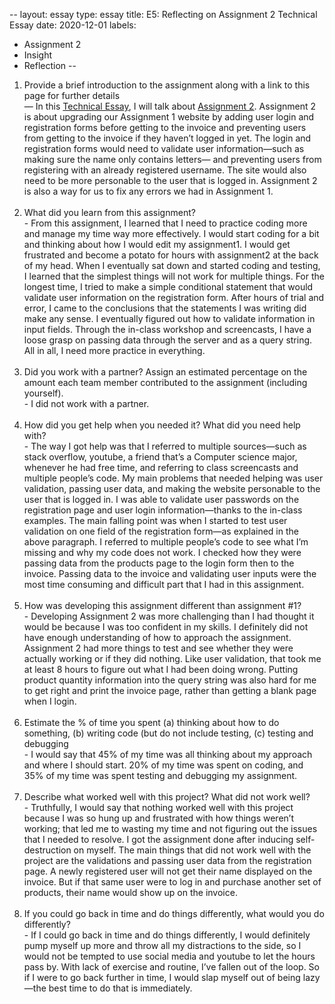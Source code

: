 --
layout: essay
type: essay
title: E5: Reflecting on Assignment 2 Technical Essay
date: 2020-12-01
labels:
  - Assignment 2
  - Insight
  - Reflection
--

1. Provide a brief introduction to the assignment along with a link to this page for further details <br>
        — In this <a href="https://dport96.github.io/ITM352/morea/150.Assignment2/experience-Assignment2_retrospective.html">Technical Essay</a>, I will talk about <a href="https://dport96.github.io/ITM352/morea/150.Assignment2/experience-Assignment2.html">Assignment 2</a>. Assignment 2 is about upgrading our Assignment 1 website by adding user login and registration forms before getting to the invoice and preventing users from getting to the invoice if they haven’t logged in yet. The login and registration forms would need to validate user information—such as making sure the name only contains letters— and preventing users from registering with an already registered username. The site would also need to be more personable to the user that is logged in. Assignment 2 is also a way for us to fix any errors we had in Assignment 1. <br><br>
2. What did you learn from this assignment? <br>
        - From this assignment, I learned that I need to practice coding more and manage my time way more effectively. I would start coding for a bit and thinking about how I would edit my assignment1. I would get frustrated and become a potato for hours with assignment2 at the back of my head. When I eventually sat down and started coding and testing, I learned that the simplest things will not work for multiple things. For the longest time, I tried to make a simple conditional statement that would validate user information on the registration form. After hours of trial and error, I came to the conclusions that the statements I was writing did make any sense. I eventually figured out how to validate information in input fields. Through the in-class workshop and screencasts, I have a loose grasp on passing data through the server and as a query string. All in all, I need more practice in everything. <br><br>
3. Did you work with a partner? Assign an estimated percentage on the amount each team member contributed to the assignment (including yourself). <br>
        - I did not work with a partner. <br><br>
4. How did you get help when you needed it? What did you need help with? <br>
       - The way I got help was that I referred to multiple sources—such as stack overflow, youtube, a friend that’s a Computer science major, whenever he had free time, and referring to class screencasts and multiple people’s code. My main problems that needed helping was user validation, passing user data, and making the website personable to the user that is logged in. I was able to validate user passwords on the registration page and user login information—thanks to the in-class examples. The main falling point was when I started to test user validation on one field of the registration form—as explained in the above paragraph. I referred to multiple people’s code to see what I’m missing and why my code does not work. I checked how they were passing data from the products page to the login form then to the invoice. Passing data to the invoice and validating user inputs were the most time consuming and difficult part that I had in this assignment. <br><br>
5. How was developing this assignment different than assignment #1? <br>
       - Developing Assignment 2 was more challenging than I had thought it would be because I was too confident in my skills. I definitely did not have enough understanding of how to approach the assignment. Assignment 2 had more things to test and see whether they were actually working or if they did nothing. Like user validation, that took me at least 8 hours to figure out what I had been doing wrong. Putting product quantity information into the query string was also hard for me to get right and print the invoice page, rather than getting a blank page when I login. <br><br>
6. Estimate the % of time you spent (a) thinking about how to do something, (b) writing code (but do not include testing, (c) testing and debugging <br>
        - I would say that 45% of my time was all thinking about my approach and where I should start. 20% of my time was spent on coding, and 35% of my time was spent testing and debugging my assignment. <br><br>
7. Describe what worked well with this project? What did not work well? <br>
        - Truthfully, I would say that nothing worked well with this project because I was so hung up and frustrated with how things weren’t working; that led me to wasting my time and not figuring out the issues that I needed to resolve. I got the assignment done after inducing self-destruction on myself. The main things that did not work well with the project are the validations and passing user data from the registration page. A newly registered user will not get their name displayed on the invoice. But if that same user were to log in and purchase another set of products, their name would show up on the invoice. <br><br>
8. If you could go back in time and do things differently, what would you do differently? <br>
        - If I could go back in time and do things differently, I would definitely pump myself up more and throw all my distractions to the side, so I would not be tempted to use social media and youtube to let the hours pass by. With lack of exercise and routine, I’ve fallen out of the loop. So if I were to go back further in time, I would slap myself out of being lazy—the best time to do that is immediately.<br><br>
